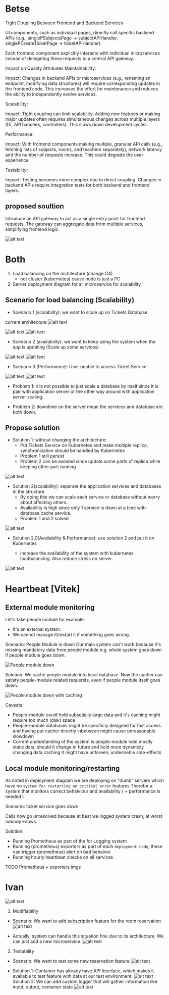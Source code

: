 # Betse

Tight Coupling Between Frontend and Backend Services

UI components, such as individual pages, directly call specific backend APIs (e.g., singlePSubjectsPage -> subjectAPIHandler, singlePCreateTicketPage -> ticketAPIHandler).

Each frontend component explicitly interacts with individual microservices instead of delegating these requests to a central API gateway.

Impact on Quality Attributes
Maintainability:

Impact: Changes in backend APIs or microservices (e.g., renaming an endpoint, modifying data structures) will require corresponding updates in the frontend code. This increases the effort for maintenance and reduces the ability to independently evolve services.

Scalability:

Impact: Tight coupling can limit scalability. Adding new features or making major updates often requires simultaneous changes across multiple layers (UI, API handlers, controllers). This slows down development cycles.

Performance:

Impact: With frontend components making multiple, granular API calls (e.g., fetching lists of subjects, rooms, and teachers separately), network latency and the number of requests increase. This could degrade the user experience.

Testability:

Impact: Testing becomes more complex due to direct coupling. Changes in backend APIs require integration tests for both backend and frontend layers.

## proposed soultion

Introduce an API gateway to act as a single entry point for frontend requests. The gateway can aggregate data from multiple services, simplifying frontend logic.

![alt text](Deployment-001.png)


# Both
1. Load balancing on the architecture (change C4)
   - not cluster (kubernetes) cause node is just a PC
2. Server deployment diagram for all microservice for scalability

## Scenario for load balancing (Scalability)

- Scenario 1 (scalability): we want to scale up on Tickets Database

current architecture
![alt text](Load-balance/Scalability.png)

![alt text](Load-balance/Scenario-gram.png)
![alt text](Load-balance/Scenario.png)

- Scenario 2 (availability): we want to keep using the system when the app is updating (Scale up some services)

![alt text](Load-balance/avail.png)
![alt text](Load-balance/availa.png)

- Scenario 3 (Performance): User unable to access Ticket Service

![alt text](Load-balance/Perform.png)
![alt text](Load-balance/availa.png)

- Problem 1: it is not possible to just scale a database by itself since it is pair with application server or the other way around with application server scaling.

- Problem 2: downtime on the server mean the services and database are both down.

## Propose solution

+ Solution 1: without changing the architecture:
   - Put Tickets Service on Kubernetes and make multiple replica, synchronization should be handled by Kubernetes
   - Problem 1 still persist
   - Problem 2 can be avoided since update some parts of replica while keeping other part running

![alt text](Load-balance/Old-Kubernetes.png)

+ Solution 2(scalability): separate the application services and databases in the structure
   - By doing this we can scale each service or database without worry about affecting others.
   - Availability is high since only 1 service is down at a time with database cache service.
   - Problem 1 and 2 solved

![alt text](Load-balance/Alternative-Scale.png)

+ Solution 2.0(Availability & Performance): use solution 2 and put it on Kubernetes

   - increase the availability of the system with kubernetes loadbalancing. Also reduce stress on server.

![alt text](Load-balance/Microservices.png)

# Heartbeat [Vitek]
## External module monitoring
Let's take people module for example.
- It's an external system.
- We cannot manage it/restart it if something goes wrong.

Scenario: People Module is down
Our main system can't work because it's missing mandatory data from people module e.g. whole system goes down if people module goes down.

![People module down](Hearthbeat/people-down-error.png)

Solution:
We cache people module into local database. Now the cacher can satisfy people-module related requersts,
even if people module itself goes down.

![People module down with caching](img/people-down-but-cached.png)

Caveats:
- People-module could hold subsetially large data and it's caching might require too much (disk) space
- People-module databases might be specificly designed for fast access and having put cacher directly inbetween might cause unreasonable slowdown
- Current understanding of the system is people-module hold mostly static data, should it change in future and hold more dynamicly changing data caching it might have unforeen, undesireble side-effects

## Local module monitoring/restarting
As noted in deployment diagram we are deploying on "dumb" servers which have no `system for restarting on critical error` features
Therefor a system that monitors correct behaiviour and availability ( + performance is needed )

Scenario: ticket service goes down

Calls now go unresolved because at best we logged system crash, at worst nobody knows.

Solution:
- Running Prometheus as part of the for Logging system
- Running (prometheus) exporters as part of each `deployment node`, these can trigger (prometheus) alert on bad behaivor
- Running hourly heartbeat checks on all services

TODO Prometheus + exporters imgs



<!-- 1. Ping/Heartbeat check on People Module -->
<!--    - new container -->
<!--    - cached it -->
<!-- 2. Ping/Heartbeat check on Enrollment Module (Since both of them are the same) -->

# Ivan
![alt text](Reservations/Overview.png)
1. Modifiability
- Scenario: We want to add subscription feature for the room reservation
![alt text](Reservations/Modifiability.png)
+ Actually, system can handle this situation fine due to its architecture. We can just add a new microservice.
![alt text](Reservations/subscription.png)

2. Testability
- Scenario: We want to test some new reservation feature
![alt text](Reservations/Testability.png)
+ Solution 1: Container has already have API Interface, which makes it available to test feature with data at our test environment.
![alt text](Reservations/component.png)
Solution 2: We can add custom logger that will gather information like input, output, container state
![alt text](Reservations/component-logger.png)
